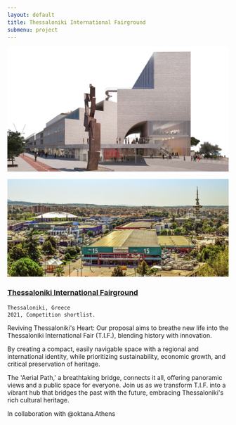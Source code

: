 ```yaml
---
layout: default
title: Thessaloniki International Fairground
submenu: project
---
```


![Fountain Square](/works/13_thessaloniki-international-fairground/01-min.jpg)

![Fountain Square](/works/13_thessaloniki-international-fairground/02-min.jpeg)

### [Thessaloniki International Fairground](#navigation-content)

	Thessaloniki, Greece
	2021, Competition shortlist.

Reviving Thessaloniki's Heart: Our proposal aims to breathe new life into the Thessaloniki International Fair (T.I.F.), blending history with innovation.

By creating a compact, easily navigable space with a regional and international identity, while prioritizing sustainability, economic growth, and critical preservation of heritage.

The 'Aerial Path,' a breathtaking bridge, connects it all, offering panoramic views and a public space for everyone. Join us as we transform T.I.F. into a vibrant hub that bridges the past with the future, embracing Thessaloniki's rich cultural heritage.

In collaboration with @oktana.Athens
